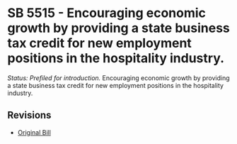 # SB 5515 - Encouraging economic growth by providing a state business tax credit for new employment positions in the hospitality industry.
*Status: Prefiled for introduction.*
Encouraging economic growth by providing a state business tax credit for new employment positions in the hospitality industry.

## Revisions
* [Original Bill](1/)